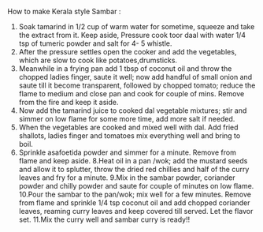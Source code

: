 
How to make Kerala style Sambar :

1. Soak tamarind in 1/2 cup of warm water for sometime, squeeze and take the extract from it. Keep aside, Pressure cook toor daal with water 1/4 tsp of tumeric powder and salt for 4- 5 whistle.
3. After the pressure settles open the cooker and add the vegetables, which are slow to cook like potatoes,drumsticks.
4. Meanwhile in a frying pan add 1 tbsp of coconut oil and throw the chopped ladies finger, saute it well; now add handful of small onion and saute till it become transparent, followed by chopped tomato; reduce the flame to medium and close pan and cook for couple of mins. Remove from the fire and keep it aside.
5. Now add the tamarind juice to cooked dal vegetable mixtures; stir and simmer on low flame for some more time, add more salt if needed.
6. When the vegetables are cooked and mixed well with dal. Add fried shallots, ladies finger and tomatoes mix everything well and bring to boil.
7. Sprinkle asafoetida powder and simmer for a minute. Remove from flame and keep aside.
8.Heat oil in a pan /wok; add the mustard seeds and allow it to splutter, throw the dried red chillies and half of the curry leaves and fry for a minute.
9.Mix in the sambar powder, coriander powder and chilly powder and saute for couple of minutes on low flame.
10.Pour the sambar to the pan/wok; mix well for a few minutes. Remove from flame and sprinkle 1/4 tsp coconut oil and add chopped coriander leaves, reaming curry leaves and keep covered till served. Let the flavor set.
11.Mix the curry well and sambar curry is ready!!

